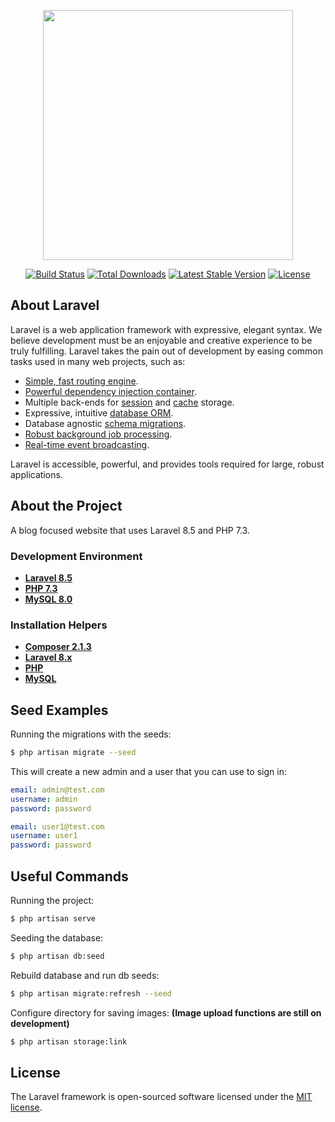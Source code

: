 <p align="center"><a href="https://laravel.com" target="_blank"><img src="https://raw.githubusercontent.com/laravel/art/master/logo-lockup/5%20SVG/2%20CMYK/1%20Full%20Color/laravel-logolockup-cmyk-red.svg" width="400"></a></p>

<p align="center">
<a href="https://travis-ci.org/laravel/framework"><img src="https://travis-ci.org/laravel/framework.svg" alt="Build Status"></a>
<a href="https://packagist.org/packages/laravel/framework"><img src="https://img.shields.io/packagist/dt/laravel/framework" alt="Total Downloads"></a>
<a href="https://packagist.org/packages/laravel/framework"><img src="https://img.shields.io/packagist/v/laravel/framework" alt="Latest Stable Version"></a>
<a href="https://packagist.org/packages/laravel/framework"><img src="https://img.shields.io/packagist/l/laravel/framework" alt="License"></a>
</p>

## About Laravel

Laravel is a web application framework with expressive, elegant syntax. We believe development must be an enjoyable and creative experience to be truly fulfilling. Laravel takes the pain out of development by easing common tasks used in many web projects, such as:

- [Simple, fast routing engine](https://laravel.com/docs/routing).
- [Powerful dependency injection container](https://laravel.com/docs/container).
- Multiple back-ends for [session](https://laravel.com/docs/session) and [cache](https://laravel.com/docs/cache) storage.
- Expressive, intuitive [database ORM](https://laravel.com/docs/eloquent).
- Database agnostic [schema migrations](https://laravel.com/docs/migrations).
- [Robust background job processing](https://laravel.com/docs/queues).
- [Real-time event broadcasting](https://laravel.com/docs/broadcasting).

Laravel is accessible, powerful, and provides tools required for large, robust applications.

## About the Project

A blog focused website that uses Laravel 8.5 and PHP 7.3.


### Development Environment

- **[Laravel 8.5](https://laravel.com/docs/8.x/releases)**
- **[PHP 7.3](https://www.php.net/releases/7_0_0.php)**
- **[MySQL 8.0](https://dev.mysql.com/doc/relnotes/mysql/8.0/en/news-8-0-25.html)**

### Installation Helpers

- **[Composer 2.1.3](https://getcomposer.org/download/)**
- **[Laravel 8.x](https://laravel.com/docs/8.x)**
- **[PHP](https://www.php.net/manual/en/install.phpp)**
- **[MySQL](https://dev.mysql.com/downloads/installer/)**

## Seed Examples
Running the migrations with the seeds:
```bash
$ php artisan migrate --seed
```

This will create a new admin and a user that you can use to sign in:
```yml
email: admin@test.com
username: admin
password: password
```

```yml
email: user1@test.com
username: user1
password: password
```

## Useful Commands
Running the project:
```bash
$ php artisan serve
```

Seeding the database:
```bash
$ php artisan db:seed
```

Rebuild database and run db seeds:
```bash
$ php artisan migrate:refresh --seed
```

Configure directory for saving images:
**(Image upload functions are still on development)**
```bash
$ php artisan storage:link
```

## License

The Laravel framework is open-sourced software licensed under the [MIT license](https://opensource.org/licenses/MIT).
